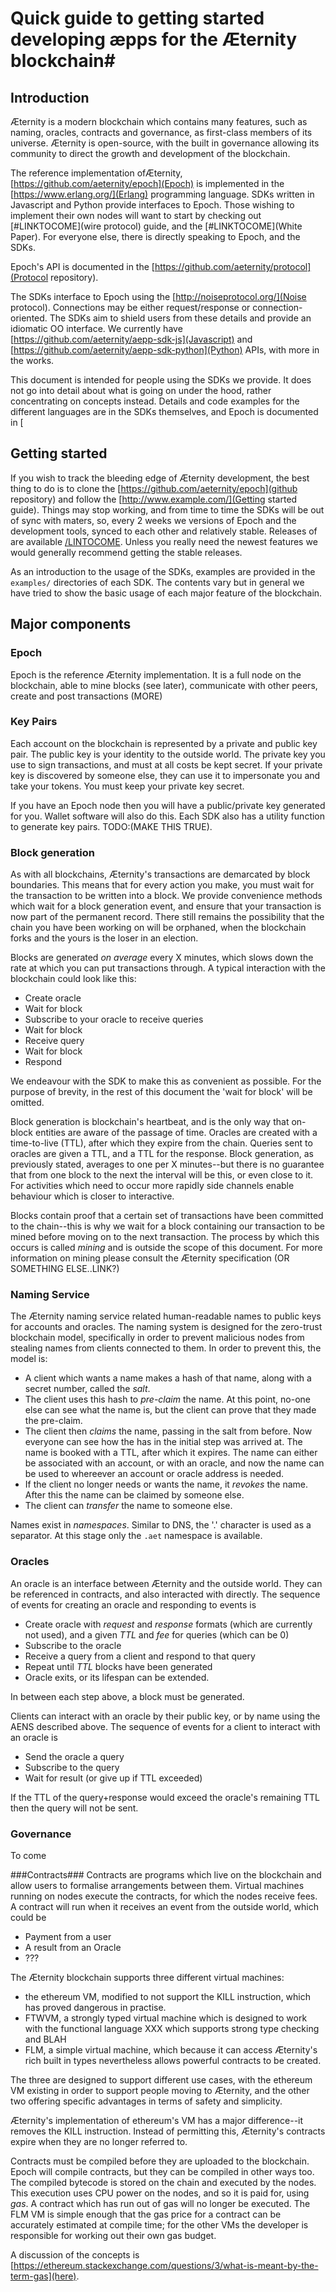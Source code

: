 # Quick guide to getting started developing æpps for the Æternity blockchain#

## Introduction
Æternity is a modern blockchain which contains many features, such as naming, oracles, contracts and governance, as first-class members of its universe. Æternity is open-source, with the built in governance allowing its community to direct the growth and development of the blockchain. 

The reference implementation ofÆternity, [https://github.com/aeternity/epoch](Epoch) is implemented in the [https://www.erlang.org/](Erlang) programming language. SDKs written in Javascript and Python provide interfaces to Epoch. Those wishing to implement their own nodes will want to start by checking out [#LINKTOCOME](wire protocol) guide, and the [#LINKTOCOME](White Paper). For everyone else, there is directly speaking to Epoch, and the SDKs.

Epoch's API is documented in the [https://github.com/aeternity/protocol](Protocol repository).

The SDKs interface to Epoch using the [http://noiseprotocol.org/](Noise protocol). Connections may be either request/response or connection-oriented. The SDKs aim to shield users from these details and provide an idiomatic OO interface. We currently have [https://github.com/aeternity/aepp-sdk-js](Javascript) and [https://github.com/aeternity/aepp-sdk-python](Python) APIs, with more in the works.

This document is intended for people using the SDKs we provide. It does not go into detail about what is going on under the hood, rather concentrating on concepts instead. Details and code examples for the different languages are in the SDKs themselves, and Epoch is documented in [

## Getting started
If you wish to track the bleeding edge of Æternity development, the best thing to do is to clone the [https://github.com/aeternity/epoch](github repository) and follow the [http://www.example.com/](Getting started guide). Things may stop working, and from time to time the SDKs will be out of sync with maters, so, every 2 weeks we versions of Epoch and the development tools, synced to each other and relatively stable. Releases of are available [/LINTOCOME](here). Unless you really need the newest features we would generally recommend getting the stable releases.

As an introduction to the usage of the SDKs, examples are provided in the `examples/` directories of each SDK. The contents vary but in general we have tried to show the basic usage of each major feature of the blockchain. 

## Major components

### Epoch
Epoch is the reference Æternity implementation. It is a full node on the blockchain, able to mine blocks (see later), communicate with other peers, create and post transactions (MORE)

### Key Pairs
Each account on the blockchain is represented by a private and public key pair. The public key is your  identity to the outside world. The private key you use to sign transactions, and must at all costs be kept secret. If your private key is discovered by someone else, they can use it to impersonate you and  take your tokens. You must keep your private key secret.

If you have an Epoch node then you will have a public/private key generated for you. Wallet software will also do this. Each SDK also has a utility function to generate key pairs. TODO:(MAKE THIS TRUE).

### Block generation
As with all blockchains, Æternity's transactions are demarcated by block boundaries. This means that for every action you make, you must wait for the transaction to be written into a block. We provide convenience methods which wait for a block generation event, and ensure that your transaction is now part of the permanent record. There still remains the possibility that the chain you have been working on will be orphaned, when the blockchain forks and the yours is the loser in an election.

Blocks are generated *on average* every X minutes, which slows down the rate at which you can put transactions through. A typical interaction with the blockchain could look like this:

- Create oracle
- Wait for block
- Subscribe to your oracle to receive queries
- Wait for block
- Receive query
- Wait for block
- Respond

We endeavour with the SDK to make this as convenient as possible. For the purpose of brevity, in the rest of this document the 'wait for block' will be omitted.

Block generation is blockchain's heartbeat, and is the only way that on-block entities are aware of the passage of time. Oracles are created with a time-to-live (TTL), after which they expire from the chain. Queries sent to oracles are given a TTL, and a TTL for the response. Block generation, as previously stated, averages to one per X minutes--but there is no guarantee that from one block to the next the interval will be this, or even close to it. For activities which need to occur more rapidly side channels enable behaviour which is closer to interactive.

Blocks contain proof that a certain set of transactions have been committed to the chain--this is why we wait for a block containing our transaction to be mined before moving on to the next transaction. The process by which this occurs is called *mining* and is outside the scope of this document. For more information on mining please consult the Æternity specification (OR SOMETHING ELSE..LINK?)

### Naming Service
The Æternity naming service related human-readable names to public keys for accounts and oracles. The naming system is designed for the zero-trust blockchain model, specifically in order to prevent malicious nodes from stealing names from clients connected to them. In order to prevent this, the model is:

- A client which wants a name makes a hash of that name, along with a secret number, called the *salt*.
- The client uses this hash to *pre-claim* the name. At this point, no-one else can see what the name is, but the client can prove that they made the pre-claim.
- The client then *claims* the name, passing in the salt from before. Now everyone can see how the has in the initial step was arrived at. The name is booked with a TTL, after which it expires. The name can either be associated with an account, or with an oracle, and now the name can be used to whereever an account or oracle address is needed.
- If the client no longer needs or wants the name, it *revokes* the name. After this the name can be claimed by someone else.
- The client can *transfer* the name to someone else.

Names exist in *namespaces*. Similar to DNS, the '.' character is used as a separator. At this stage only the `.aet` namespace is available.

### Oracles
An oracle is an interface between Æternity and the outside world. They can be referenced in contracts, and also interacted with directly. The sequence of events for creating an oracle and responding to events is

- Create oracle with *request* and *response* formats (which are currently not used), and a given *TTL* and *fee* for queries (which can be 0)
- Subscribe to the oracle
- Receive a query from a client and respond to that query
- Repeat until *TTL* blocks have been generated
- Oracle exits, or its lifespan can be extended.

In between each step above, a block must be generated. 

Clients can interact with an oracle by their public key, or by name using the AENS described above. The sequence of events for a client to interact with an oracle is

- Send the oracle a query
- Subscribe to the query
- Wait for result (or give up if TTL exceeded)

If the TTL of the query+response would exceed the oracle's remaining TTL then the query will not be sent.

### Governance
To come

###Contracts###
Contracts are programs which live on the blockchain and allow users to formalise arrangements between them. Virtual machines running on nodes execute the contracts, for which the nodes receive fees. A contract will run when it receives an event from the outside world, which could be

- Payment from a user
- A result from an Oracle
- ???

The Æternity blockchain supports three different virtual machines:

- the ethereum VM, modified to not support the KILL instruction, which has proved dangerous in practise.
- FTWVM, a strongly typed virtual machine which is designed to work with the functional language XXX which supports strong type checking and BLAH
- FLM, a simple virtual machine, which because it can access Æternity's rich built in types nevertheless allows powerful contracts to be created.

The three are designed to support different use cases, with the ethereum VM existing in order to support people moving to Æternity, and the other two offering specific advantages in terms of safety and simplicity.

Æternity's implementation of ethereum's VM has a major difference--it removes the KILL instruction. Instead of permitting this, Æternity's contracts expire when they are no longer referred to.

Contracts must be compiled before they are uploaded to the blockchain. Epoch will compile contracts, but they can be compiled in other ways too. The compiled bytecode is stored on the chain and executed by the nodes. This execution uses CPU power on the nodes, and so it is paid for, using *gas*. A contract which has run out of gas will no longer be executed. The FLM VM is simple enough that the gas price for a contract can be accurately estimated at compile time; for the other VMs the developer is responsible for working out their own gas budget.

A discussion of the concepts is [https://ethereum.stackexchange.com/questions/3/what-is-meant-by-the-term-gas](here).

